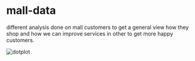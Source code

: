 # mall-data
different analysis done on mall customers to get a general view how they shop and how we can improve services in other to get more happy customers.


![dotplot](https://github.com/Dbest01/mall-data/assets/129144053/6a54c26f-6246-42eb-a78b-4ee132c924e7)
